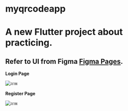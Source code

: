 # myqrcodeapp

# A new Flutter project about practicing.
## Refer to UI from Figma [Figma Pages]([https://pages.github.com/](https://www.figma.com/file/O4qPxIlhUqgl8L9v4wnGAE/Qr-Code?type=design&node-id=1-2&mode=design&t=iU9knXS4lcuSpceD-0)).



**Login Page**

![ภาพ](https://github.com/joy-chaimontree/SimpleQRCode/assets/127076492/de69bb74-eff4-4120-8632-e91f01610952)

**Register Page**

![ภาพ](https://github.com/joy-chaimontree/SimpleQRCode/assets/127076492/3421b5f5-7d05-4d3b-87d4-adad9ae151b6)




